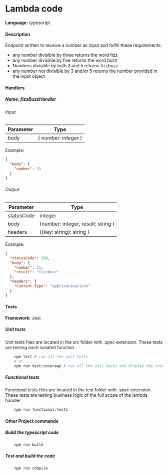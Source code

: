 # Lambda code

**Language:** typescript

#### Description
Endpoint written to receive a number as input and fulfill these requirements:
- any number divisible by three returns the word fizz
- any number divisible by five returns the word buzz
- Numbers divisible by both 3 and 5 returns fizzbuzz
- any number not divisible by 3 and/or 5 returns the number provided in the input object

#### Handlers
##### Name: fizzBuzzHandler
###### Input
| Parameter   | Type 								|
| ----------- | ------------------- |
| body        | { number: integer }	|

Example:
```json
{
  "body": {
    "number": 15
  }
}
```

###### Output
| Parameter   | Type 																	   |
| ----------- | ---------------------------------------- |
| statusCode  | integer      														 |
| body     		| {number: integer, result: string }       |
| headers  		| {[key: string]: string }     					   |

Example:
```json
{
  "statusCode": 200,
  "body": {
    "number": 15,
    "result": "fizzbuzz"
  },
  "headers": { 
    "Content-Type": "application/json"
  }
}
```

#### Tests
**Framework:** Jest

##### Unit tests
Unit tests files are located in the src folder with *.spec* extension.
These tests are testing each isolated function 

```sh
	npm test # run all the unit tests
	# or
	npm run test:coverage # run all the unit tests and display the coverage report
```

##### Functional tests
Functional tests files are located in the test folder with *.spec* extension.
These tests are testing business logic of the full scope of the lambda handler

```sh
	npm run functional:tests
```

#### Other Project commands

##### Build the typescript code
```sh
	npm run build
```

##### Test and build the code
```sh
	npm run compile
```